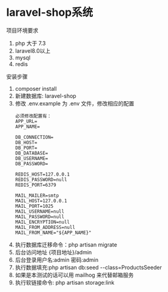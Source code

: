 # laravel-shop系统

项目环境要求
 1. php 大于 7.3
 2. laravel8.0以上
 3. mysql
 4. redis

安装步骤
 1. composer install
 2. 新建数据库: laravel-shop
 3. 修改 .env.example 为 .env 文件，修改相应的配置
    ````
    必须修改配置有：
    APP_URL=
    APP_NAME=
    
    DB_CONNECTION=
    DB_HOST=
    DB_PORT=
    DB_DATABASE=
    DB_USERNAME=
    DB_PASSWORD=
    
    REDIS_HOST=127.0.0.1
    REDIS_PASSWORD=null
    REDIS_PORT=6379
    
    MAIL_MAILER=smtp
    MAIL_HOST=127.0.0.1
    MAIL_PORT=1025
    MAIL_USERNAME=null
    MAIL_PASSWORD=null
    MAIL_ENCRYPTION=null
    MAIL_FROM_ADDRESS=null
    MAIL_FROM_NAME="${APP_NAME}"
    ````
 4. 执行数据库迁移命令：php artisan migrate
 5. 后台访问地址 {项目地址}/admin
 6. 后台登录用户名:admin 密码:admin
 7. 执行数据填充:php artisan db:seed --class=ProductsSeeder
 8. 如果是本测试的话可以用 mailhog 来代替邮箱服务
 9. 执行软链接命令: php artisan storage:link

